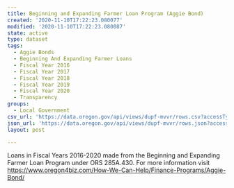 ```yaml
---
title: Beginning and Expanding Farmer Loan Program (Aggie Bond)
created: '2020-11-10T17:22:23.080077'
modified: '2020-11-10T17:22:23.080087'
state: active
type: dataset
tags:
  - Aggie Bonds
  - Beginning And Expanding Farmer Loans
  - Fiscal Year 2016
  - Fiscal Year 2017
  - Fiscal Year 2018
  - Fiscal Year 2019
  - Fiscal Year 2020
  - Transparency
groups:
  - Local Government
csv_url: 'https://data.oregon.gov/api/views/dupf-mvvr/rows.csv?accessType=DOWNLOAD'
json_url: 'https://data.oregon.gov/api/views/dupf-mvvr/rows.json?accessType=DOWNLOAD'
layout: post

---
```

Loans in Fiscal Years 2016-2020 made from the Beginning and Expanding Farmer Loan Program under ORS 285A.430. For more information visit https://www.oregon4biz.com/How-We-Can-Help/Finance-Programs/Aggie-Bond/
